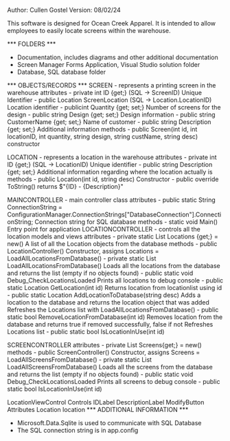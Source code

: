 Author:  Cullen Gostel
Version: 08/02/24

This software is designed for Ocean Creek Apparel. It is intended to allow employees to easily
locate screens within the warehouse.

*** FOLDERS ***
- Documentation, includes diagrams and other additional documentation
- Screen Manager Forms Application, Visual Studio solution folder
- Database, SQL database folder

*** OBJECTS/RECORDS ***
SCREEN - represents a printing screen in the warehouse
    attributes
        - private int ID {get;}                  (SQL -> ScreenID)
            Unique Identifier
        - public Location ScreenLocation         (SQL -> Location.LocationID)
            Location identifier
        - publicint Quantity {get; set;}
            Number of screens for the design
        - public string Design {get; set;}
            Design information
        - public string CustomerName {get; set;}
            Name of customer
        - public string Description {get; set;}
            Additional information
    methods
        - public Screen(int id, int locationID, int quantity, string design, string custName, string desc)
            constructor

LOCATION - represents a location in the warehouse
    attributes
        - private int ID {get;}                  (SQL -> LocationID)
            Unique identifier
        - public string Description {get; set;}
            Additional information regarding where the location actually is
    methods
        - public Location(int id, string desc)
            Constructor
        - public override ToString()
            returns $"{ID} - {Description}"

MAINCONTROLLER - main controller class
    attributes
        - public static String ConnectionString = ConfigurationManager.ConnectionStrings["DatabaseConnection"].ConnectionString;
            Connection string for SQL database
    methods
        - static void Main()
            Entry point for application
LOCATIONCONTROLLER - controls all the location models and views
    attributes
        - private static List<Location> Locations {get;} = new()
            A list of all the Location objects from the database
    methods
        - public LocationController()
            Constructor, assigns Locations = LoadAllLocationsFromDatabase()
        - private static List<Location> LoadAllLocationsFromDatabase()
            Loads all the locations from the database and returns the list (empty if no objects found)
        - public static void Debug_CheckLocationsLoaded
            Prints all locations to debug console
        - public static Location GetLocation(int id)
            Returns location from locationlist using id
        - public static Location AddLocationToDatabase(string desc)
            Adds a location to the database and returns the location object that was added
            Refreshes the Locations list with LoadAllLocationsFromDatabase()
        - public static bool RemoveLocationFromDatabase(int id)
            Removes location from the database and returns true if removed successfully, false if not
            Refreshes Locations list
        - public static bool IsLocationInUse(int id)

SCREENCONTROLLER
    attributes
        - private List<Screen> Screens{get;} = new()
    methods
        - public ScreenController()
            Constructor, assigns Screens = LoadAllScreensFromDatabase()
        - private static List<Screen> LoadAllScreensFromDatabase()
            Loads all the screens from the database and returns the list (empty if no objects found)
        - public static void Debug_CheckLocationsLoaded
            Prints all screens to debug console
        - public static bool IsLocationInUse(int id)

LocationViewControl
    Controls
        IDLabel
        DescriptionLabel
        ModifyButton
    Attributes
        Location location
*** ADDITIONAL INFORMATION ***
- Microsoft.Data.Sqlite is used to communicate with SQL Database
- The SQL connection string is in app.config
